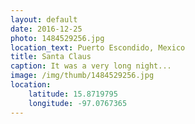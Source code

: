 ```yaml
---
layout: default
date: 2016-12-25
photo: 1484529256.jpg
location_text: Puerto Escondido, Mexico
title: Santa Claus
caption: It was a very long night...
image: /img/thumb/1484529256.jpg
location:
    latitude: 15.8719795
    longitude: -97.0767365
---
```

